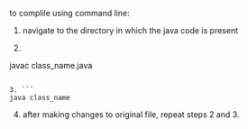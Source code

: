to complile using command line:

1. navigate to the directory in which the java code is present

2. ```
javac class_name.java
```

3. ```
java class_name
```

4. after making changes to original file, repeat steps 2 and 3.
